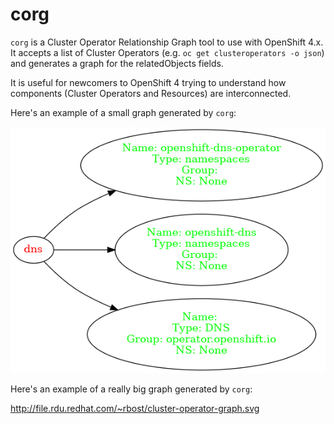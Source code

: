 # corg


`corg` is a Cluster Operator Relationship Graph tool to use with OpenShift 4.x. It accepts a list of Cluster Operators (e.g. `oc get clusteroperators -o json`) and generates a graph for the relatedObjects fields.

It is useful for newcomers to OpenShift 4 trying to understand how components (Cluster Operators and Resources) are interconnected.

Here's an example of a small graph generated by `corg`:

![small example](./images/small_example.png)

Here's an example of a really big graph generated by `corg`:

<http://file.rdu.redhat.com/~rbost/cluster-operator-graph.svg>
